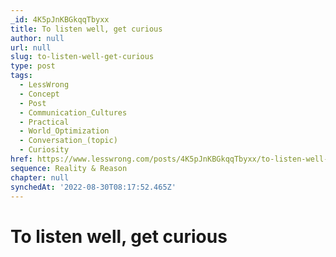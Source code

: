 ```yaml
---
_id: 4K5pJnKBGkqqTbyxx
title: To listen well, get curious
author: null
url: null
slug: to-listen-well-get-curious
type: post
tags:
  - LessWrong
  - Concept
  - Post
  - Communication_Cultures
  - Practical
  - World_Optimization
  - Conversation_(topic)
  - Curiosity
href: https://www.lesswrong.com/posts/4K5pJnKBGkqqTbyxx/to-listen-well-get-curious
sequence: Reality & Reason
chapter: null
synchedAt: '2022-08-30T08:17:52.465Z'
---
```

# To listen well, get curious

